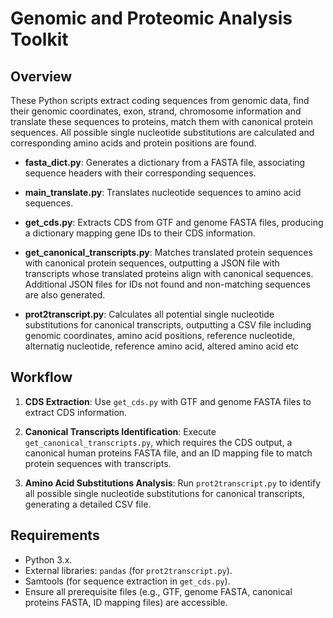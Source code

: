 # Genomic and Proteomic Analysis Toolkit

## Overview

These Python scripts extract coding sequences from genomic data, find their genomic coordinates, exon, strand, chromosome information and translate these sequences to proteins, match them with canonical protein sequences. All possible single nucleotide substitutions are calculated and corresponding amino acids and protein positions are found. 


- **fasta_dict.py**: Generates a dictionary from a FASTA file, associating sequence headers with their corresponding sequences.

- **main_translate.py**: Translates nucleotide sequences to amino acid sequences.

- **get_cds.py**: Extracts CDS from GTF and genome FASTA files, producing a dictionary mapping gene IDs to their CDS information.

- **get_canonical_transcripts.py**: Matches translated protein sequences with canonical protein sequences, outputting a JSON file with transcripts whose translated proteins align with canonical sequences. Additional JSON files for IDs not found and non-matching sequences are also generated.

- **prot2transcript.py**: Calculates all potential single nucleotide substitutions for canonical transcripts, outputting a CSV file including genomic coordinates, amino acid positions, reference nucleotide, alternatig nucleotide, reference amino acid, altered amino acid etc

## Workflow

1. **CDS Extraction**: Use `get_cds.py` with GTF and genome FASTA files to extract CDS information.

2. **Canonical Transcripts Identification**: Execute `get_canonical_transcripts.py`, which requires the CDS output, a canonical human proteins FASTA file, and an ID mapping file to match protein sequences with transcripts.

3. **Amino Acid Substitutions Analysis**: Run `prot2transcript.py` to identify all possible single nucleotide substitutions for canonical transcripts, generating a detailed CSV file.

## Requirements

- Python 3.x.
- External libraries: `pandas` (for `prot2transcript.py`).
- Samtools (for sequence extraction in `get_cds.py`).
- Ensure all prerequisite files (e.g., GTF, genome FASTA, canonical proteins FASTA, ID mapping files) are accessible.

